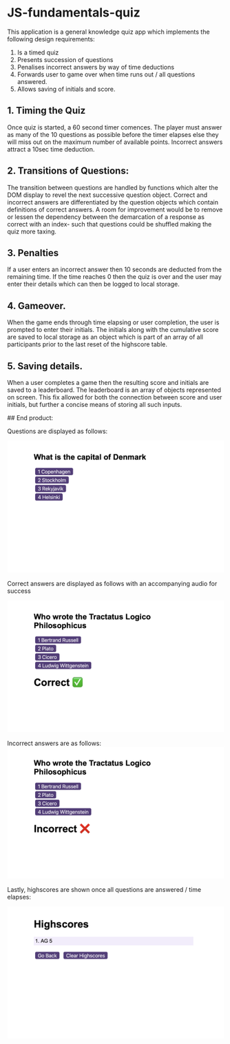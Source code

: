 # JS-fundamentals-quiz
This application is a general knowledge quiz app which implements the following design requirements:

1. Is a timed quiz
2. Presents succession of questions
3. Penalises incorrect answers by way of time deductions
4. Forwards user to game over when time runs out / all questions answered.
5. Allows saving of initials and score.

## 1. Timing the Quiz
Once quiz is started, a 60 second timer comences.
The player must answer as many of the 10 questions as possible before the timer elapses else they will miss out on the maximum number of available points. Incorrect answers attract a 10sec time deduction.

## 2. Transitions of Questions:
The transition between questions are handled by functions which alter the DOM display to revel the next successive question object. Correct and incorrect answers are differentiated by the question objects which contain definitions of correct answers. A room for improvement would be to remove or lessen the dependency between the demarcation of a response as correct with an index- such that questions could be shuffled making the quiz more taxing.

## 3. Penalties
If a user enters an incorrect answer then 10 seconds are deducted from the remaining time. If the time reaches 0 then the quiz is over and the user may enter their details which can then be logged to local storage.

## 4. Gameover.
When the game ends through time elapsing or user completion, the user is prompted to enter their initials. The initials along with the cumulative score are saved to local storage as an object which is part of an array of all participants prior to the last reset of the highscore table. 

## 5. Saving details. 
When a user completes a game then the resulting score and initials are saved to a leaderboard. The leaderboard is an array of objects represented on screen. This fix allowed for both the connection between score and user initials, but further a concise means of storing all such inputs.

## End product:

Questions are displayed as follows:

![Alt text](assets/questions.png)

Correct answers are displayed as follows with an accompanying audio for success

![Alt text](assets/correct.png)

Incorrect answers are as follows:
![Alt text](assets/incorrect.png)

Lastly, highscores are shown once all questions are answered / time elapses:

![Alt text](assets/highscores.png)